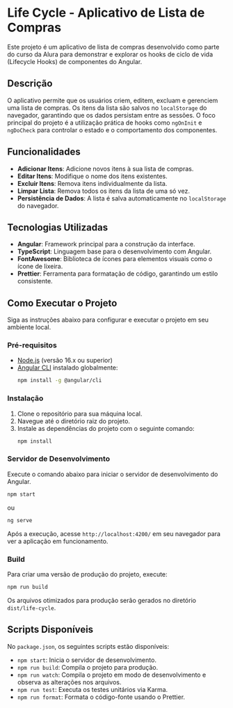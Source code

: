 # Life Cycle - Aplicativo de Lista de Compras

Este projeto é um aplicativo de lista de compras desenvolvido como parte do curso da Alura para demonstrar e explorar os hooks de ciclo de vida (Lifecycle Hooks) de componentes do Angular.

## Descrição

O aplicativo permite que os usuários criem, editem, excluam e gerenciem uma lista de compras. Os itens da lista são salvos no `localStorage` do navegador, garantindo que os dados persistam entre as sessões. O foco principal do projeto é a utilização prática de hooks como `ngOnInit` e `ngDoCheck` para controlar o estado e o comportamento dos componentes.

## Funcionalidades

- **Adicionar Itens**: Adicione novos itens à sua lista de compras.
- **Editar Itens**: Modifique o nome dos itens existentes.
- **Excluir Itens**: Remova itens individualmente da lista.
- **Limpar Lista**: Remova todos os itens da lista de uma só vez.
- **Persistência de Dados**: A lista é salva automaticamente no `localStorage` do navegador.

## Tecnologias Utilizadas

- **Angular**: Framework principal para a construção da interface.
- **TypeScript**: Linguagem base para o desenvolvimento com Angular.
- **FontAwesome**: Biblioteca de ícones para elementos visuais como o ícone de lixeira.
- **Prettier**: Ferramenta para formatação de código, garantindo um estilo consistente.

## Como Executar o Projeto

Siga as instruções abaixo para configurar e executar o projeto em seu ambiente local.

### Pré-requisitos

- [Node.js](https://nodejs.org/) (versão 16.x ou superior)
- [Angular CLI](https://angular.io/cli) instalado globalmente:
  ```bash
  npm install -g @angular/cli
  ```

### Instalação

1. Clone o repositório para sua máquina local.
2. Navegue até o diretório raiz do projeto.
3. Instale as dependências do projeto com o seguinte comando:
   ```bash
   npm install
   ```

### Servidor de Desenvolvimento

Execute o comando abaixo para iniciar o servidor de desenvolvimento do Angular.
```bash
npm start
```
ou
```bash
ng serve
```
Após a execução, acesse `http://localhost:4200/` em seu navegador para ver a aplicação em funcionamento.

### Build

Para criar uma versão de produção do projeto, execute:
```bash
npm run build
```
Os arquivos otimizados para produção serão gerados no diretório `dist/life-cycle`.

## Scripts Disponíveis

No `package.json`, os seguintes scripts estão disponíveis:

- `npm start`: Inicia o servidor de desenvolvimento.
- `npm run build`: Compila o projeto para produção.
- `npm run watch`: Compila o projeto em modo de desenvolvimento e observa as alterações nos arquivos.
- `npm run test`: Executa os testes unitários via Karma.
- `npm run format`: Formata o código-fonte usando o Prettier.